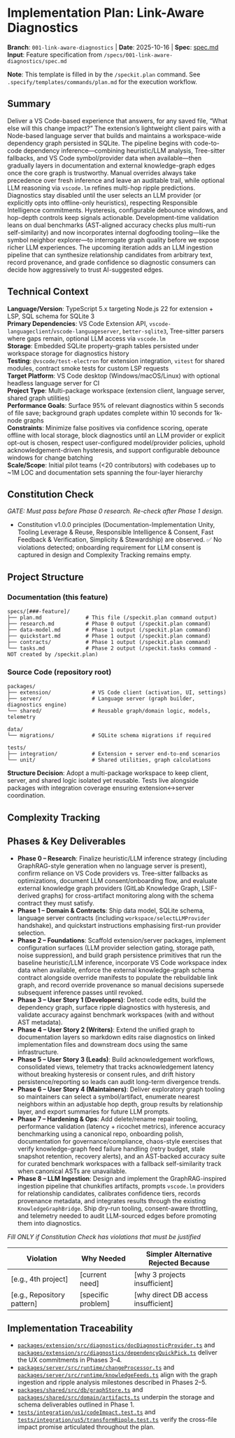 # Implementation Plan: Link-Aware Diagnostics

**Branch**: `001-link-aware-diagnostics` | **Date**: 2025-10-16 | **Spec**: [spec.md](./spec.md)
**Input**: Feature specification from `/specs/001-link-aware-diagnostics/spec.md`

**Note**: This template is filled in by the `/speckit.plan` command. See `.specify/templates/commands/plan.md` for the execution workflow.

## Summary

Deliver a VS Code-based experience that answers, for any saved file, “What else will this change impact?” The extension’s lightweight client pairs with a Node-based language server that builds and maintains a workspace-wide dependency graph persisted in SQLite. The pipeline begins with code-to-code dependency inference—combining heuristic/LLM analysis, Tree-sitter fallbacks, and VS Code symbol/provider data when available—then gradually layers in documentation and external knowledge-graph edges once the core graph is trustworthy. Manual overrides always take precedence over fresh inference and leave an auditable trail, while optional LLM reasoning via `vscode.lm` refines multi-hop ripple predictions. Diagnostics stay disabled until the user selects an LLM provider (or explicitly opts into offline-only heuristics), respecting Responsible Intelligence commitments. Hysteresis, configurable debounce windows, and hop-depth controls keep signals actionable. Development-time validation leans on dual benchmarks (AST-aligned accuracy checks plus multi-run self-similarity) and now incorporates internal dogfooding tooling—like the symbol neighbor explorer—to interrogate graph quality before we expose richer LLM experiences. The upcoming iteration adds an LLM ingestion pipeline that can synthesize relationship candidates from arbitrary text, record provenance, and grade confidence so diagnostic consumers can decide how aggressively to trust AI-suggested edges.

## Technical Context

<!--
  ACTION REQUIRED: Replace the content in this section with the technical details
  for the project. The structure here is presented in advisory capacity to guide
  the iteration process.
-->

**Language/Version**: TypeScript 5.x targeting Node.js 22 for extension + LSP, SQL schema for SQLite 3  
**Primary Dependencies**: VS Code Extension API, `vscode-languageclient`/`vscode-languageserver`, `better-sqlite3`, Tree-sitter parsers where gaps remain, optional LLM access via `vscode.lm`  
**Storage**: Embedded SQLite property-graph tables persisted under workspace storage for diagnostics history  
**Testing**: `@vscode/test-electron` for extension integration, `vitest` for shared modules, contract smoke tests for custom LSP requests  
**Target Platform**: VS Code desktop (Windows/macOS/Linux) with optional headless language server for CI  
**Project Type**: Multi-package workspace (extension client, language server, shared graph utilities)  
**Performance Goals**: Surface 95% of relevant diagnostics within 5 seconds of file save; background graph updates complete within 10 seconds for 1k-node graphs  
**Constraints**: Minimize false positives via confidence scoring, operate offline with local storage, block diagnostics until an LLM provider or explicit opt-out is chosen, respect user-configured model/provider policies, uphold acknowledgement-driven hysteresis, and support configurable debounce windows for change batching  
**Scale/Scope**: Initial pilot teams (<20 contributors) with codebases up to ~1M LOC and documentation sets spanning the four-layer hierarchy

## Constitution Check

*GATE: Must pass before Phase 0 research. Re-check after Phase 1 design.*

- Constitution v1.0.0 principles (Documentation-Implementation Unity, Tooling Leverage & Reuse, Responsible Intelligence & Consent, Fast Feedback & Verification, Simplicity & Stewardship) are observed. ✅ No violations detected; onboarding requirement for LLM consent is captured in design and Complexity Tracking remains empty.

## Project Structure

### Documentation (this feature)

```
specs/[###-feature]/
├── plan.md              # This file (/speckit.plan command output)
├── research.md          # Phase 0 output (/speckit.plan command)
├── data-model.md        # Phase 1 output (/speckit.plan command)
├── quickstart.md        # Phase 1 output (/speckit.plan command)
├── contracts/           # Phase 1 output (/speckit.plan command)
└── tasks.md             # Phase 2 output (/speckit.tasks command - NOT created by /speckit.plan)
```

### Source Code (repository root)
<!--
  ACTION REQUIRED: Replace the placeholder tree below with the concrete layout
  for this feature. Delete unused options and expand the chosen structure with
  real paths (e.g., apps/admin, packages/something). The delivered plan must
  not include Option labels.
-->

```
packages/
├── extension/             # VS Code client (activation, UI, settings)
├── server/                # Language server (graph builder, diagnostics engine)
└── shared/                # Reusable graph/domain logic, models, telemetry

data/
└── migrations/            # SQLite schema migrations if required

tests/
├── integration/           # Extension + server end-to-end scenarios
└── unit/                  # Shared utilities, graph calculations
```

**Structure Decision**: Adopt a multi-package workspace to keep client, server, and shared logic isolated yet reusable. Tests live alongside packages with integration coverage ensuring extension↔server coordination.

## Complexity Tracking

## Phases & Key Deliverables

- **Phase 0 – Research**: Finalize heuristic/LLM inference strategy (including GraphRAG-style generation when no language server is present), confirm reliance on VS Code providers vs. Tree-sitter fallbacks as optimizations, document LLM consent/onboarding flow, and evaluate external knowledge graph providers (GitLab Knowledge Graph, LSIF-derived graphs) for cross-artifact monitoring along with the schema contract they must satisfy.
- **Phase 1 – Domain & Contracts**: Ship data model, SQLite schema, language server contracts (including `workspace/selectLLMProvider` handshake), and quickstart instructions emphasising first-run provider selection.
- **Phase 2 – Foundations**: Scaffold extension/server packages, implement configuration surfaces (LLM provider selection gating, storage path, noise suppression), and build graph persistence primitives that run the baseline heuristic/LLM inference, incorporate VS Code workspace index data when available, enforce the external knowledge-graph schema contract alongside override manifests to populate the rebuildable link graph, and record override provenance so manual decisions supersede subsequent inference passes until revoked.
- **Phase 3 – User Story 1 (Developers)**: Detect code edits, build the dependency graph, surface ripple diagnostics with hysteresis, and validate accuracy against benchmark workspaces (with and without AST metadata).
- **Phase 4 – User Story 2 (Writers)**: Extend the unified graph to documentation layers so markdown edits raise diagnostics on linked implementation files and downstream docs using the same infrastructure.
- **Phase 5 – User Story 3 (Leads)**: Build acknowledgement workflows, consolidated views, telemetry that tracks acknowledgement latency without breaking hysteresis or consent rules, and drift history persistence/reporting so leads can audit long-term divergence trends.
- **Phase 6 – User Story 4 (Maintainers)**: Deliver exploratory graph tooling so maintainers can select a symbol/artifact, enumerate nearest neighbors within an adjustable hop depth, group results by relationship layer, and export summaries for future LLM prompts.
- **Phase 7 – Hardening & Ops**: Add delete/rename repair tooling, performance validation (latency + ricochet metrics), inference accuracy benchmarking using a canonical repo, onboarding polish, documentation for governance/compliance, chaos-style exercises that verify knowledge-graph feed failure handling (retry budget, stale snapshot retention, recovery alerts), and an AST-backed accuracy suite for curated benchmark workspaces with a fallback self-similarity track when canonical ASTs are unavailable.
- **Phase 8 – LLM Ingestion**: Design and implement the GraphRAG-inspired ingestion pipeline that chunkifies artifacts, prompts `vscode.lm` providers for relationship candidates, calibrates confidence tiers, records provenance metadata, and integrates results through the existing `KnowledgeGraphBridge`. Ship dry-run tooling, consent-aware throttling, and telemetry needed to audit LLM-sourced edges before promoting them into diagnostics.

*Fill ONLY if Constitution Check has violations that must be justified*

| Violation | Why Needed | Simpler Alternative Rejected Because |
|-----------|------------|-------------------------------------|
| [e.g., 4th project] | [current need] | [why 3 projects insufficient] |
| [e.g., Repository pattern] | [specific problem] | [why direct DB access insufficient] |


## Implementation Traceability
- [`packages/extension/src/diagnostics/docDiagnosticProvider.ts`](../../packages/extension/src/diagnostics/docDiagnosticProvider.ts) and [`packages/extension/src/diagnostics/dependencyQuickPick.ts`](../../packages/extension/src/diagnostics/dependencyQuickPick.ts) deliver the UX commitments in Phases 3–4.
- [`packages/server/src/runtime/changeProcessor.ts`](../../packages/server/src/runtime/changeProcessor.ts) and [`packages/server/src/runtime/knowledgeFeeds.ts`](../../packages/server/src/runtime/knowledgeFeeds.ts) align with the graph ingestion and ripple analysis milestones described in Phases 2–5.
- [`packages/shared/src/db/graphStore.ts`](../../packages/shared/src/db/graphStore.ts) and [`packages/shared/src/domain/artifacts.ts`](../../packages/shared/src/domain/artifacts.ts) underpin the storage and schema deliverables outlined in Phase 1.
- [`tests/integration/us1/codeImpact.test.ts`](../../tests/integration/us1/codeImpact.test.ts) and [`tests/integration/us5/transformRipple.test.ts`](../../tests/integration/us5/transformRipple.test.ts) verify the cross-file impact promise articulated throughout the plan.

